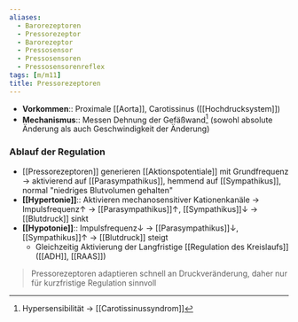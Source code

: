 ```yaml
---
aliases:
  - Barorezeptoren
  - Pressorezeptor
  - Barorezeptor
  - Pressosensor
  - Pressosensoren
  - Pressosensorenreflex
tags: [m/m11]
title: Pressorezeptoren
---
```

- **Vorkommen**:: Proximale [[Aorta]], Carotissinus ([[Hochdrucksystem]])
- **Mechanismus**:: Messen Dehnung der Gefäßwand[^1] (sowohl absolute Änderung als auch Geschwindigkeit der Änderung)
### Ablauf der Regulation
- [[Pressorezeptoren]] generieren [[Aktionspotentiale]] mit Grundfrequenz → aktivierend auf [[Parasympathikus]], hemmend auf [[Sympathikus]], normal "niedriges Blutvolumen gehalten"
- **[[Hypertonie]]**:: Aktivieren mechanosensitiver Kationenkanäle → Impulsfrequenz↑ → [[Parasympathikus]]↑, [[Sympathikus]]↓ → [[Blutdruck]] sinkt
- **[[Hypotonie]]**:: Impulsfrequenz↓ → [[Parasympathikus]]↓, [[Sympathikus]]↑ → [[Blutdruck]] steigt
	- Gleichzeitig Aktivierung der Langfristige [[Regulation des Kreislaufs]] ([[ADH]], [[RAAS]])
> Pressorezeptoren adaptieren schnell an Druckveränderung, daher nur für kurzfristige Regulation sinnvoll

[^1]: Hypersensibilität → [[Carotissinussyndrom]]